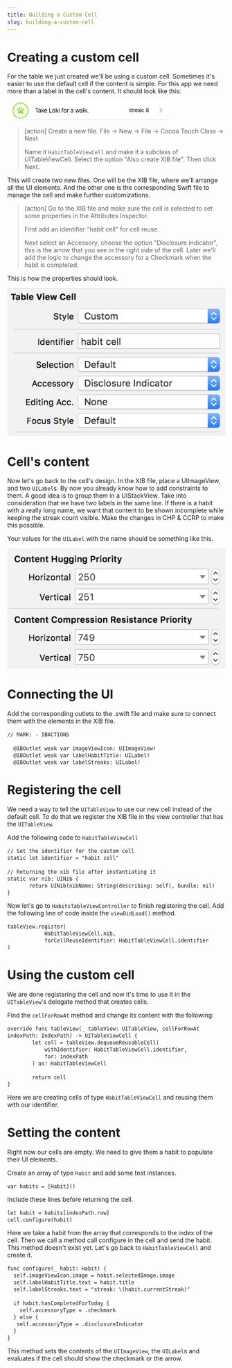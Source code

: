 ```yaml
---
title: Building a Custom Cell
slug: building-a-custom-cell
---
```


# Creating a custom cell

For the table we just created we'll be using a custom cell. Sometimes it's easier to use the default cell if the content is simple. For this app we need more than a label in the cell's content. It should look like this:

![Cell](./assets/Cell.png)

> [action]
> Create a new file. File -> New -> File -> Cocoa Touch Class -> Next
>
> Name it `HabitTableViewCell` and make it a subclass of UITableViewCell. Select the option "Also create XIB file". Then click Next.

This will create two new files. One will be the XIB file, where we'll arrange all the UI elements. And the other one is the corresponding Swift file to manage the cell and make further customizations.

> [action]
> Go to the XIB file and make sure the cell is selected to set some properties in the Attributes Inspector.
>
> First add an identifier "habit cell" for cell reuse.
>
>Next select an Accessory, choose the option "Disclosure indicator", this is the arrow that you see in the right side of the cell. Later we'll add the logic to change the accessory for a Checkmark when the habit is completed.

This is how the properties should look.

![cellProperties](./assets/cellProperties.png)

# Cell's content

Now let's go back to the cell's design. In the XIB file, place a UIImageView, and two `UILabel`s. By now you already know how to add constraints to them. A good idea is to group them in a UIStackView. Take into consideration that we have two labels in the same line. If there is a habit with a really long name, we want that content to be shown incomplete while keeping the streak count visible. Make the changes in CHP & CCRP to make this possible.

Your values for the `UILabel` with the name should be something like this.

![constraints](./assets/constraints.png)

# Connecting the UI

Add the corresponding outlets to the .swift file and make sure to connect them with the elements in the XIB file.

```
// MARK: - IBACTIONS

  @IBOutlet weak var imageViewIcon: UIImageView!
  @IBOutlet weak var labelHabitTitle: UILabel!
  @IBOutlet weak var labelStreaks: UILabel!
```

# Registering the cell

We need a way to tell the `UITableView` to use our new cell instead of the default cell. To do that we register the XIB file in the view controller that has the `UITableView`.

Add the following code to `HabitTableViewCell`

```
// Set the identifier for the custom cell
static let identifier = "habit cell"

// Returning the xib file after instantiating it
static var nib: UINib {
       return UINib(nibName: String(describing: self), bundle: nil)
}
```

Now let's go to `HabitsTableViewController` to finish registering the cell.
Add the following line of code inside the `viewDidLoad()` method.

```
tableView.register(
            HabitTableViewCell.nib,
            forCellReuseIdentifier: HabitTableViewCell.identifier
)
```

# Using the custom cell

We are done registering the cell and now it's time to use it in the `UITableView`'s delegate method that creates cells.

Find the `cellForRowAt` method and change its content with the following:

```
override func tableView(_ tableView: UITableView, cellForRowAt indexPath: IndexPath) -> UITableViewCell {
        let cell = tableView.dequeueReusableCell(
            withIdentifier: HabitTableViewCell.identifier,
            for: indexPath
        ) as! HabitTableViewCell

        return cell
}
```

Here we are creating cells of type `HabitTableViewCell` and reusing them with our identifier.

# Setting the content

Right now our cells are empty. We need to give them a habit to populate their UI elements.

Create an array of type `Habit` and add some test instances.

```
var habits = [Habit]()
```

Include these lines before returning the cell.

```
let habit = habits[indexPath.row]
cell.configure(habit)
```

Here we take a habit from the array that corresponds to the index of the cell. Then we call a method call configure in the cell and send the habit. This method doesn't exist yet. Let's go back to `HabitTableViewCell` and create it.

```
func configure(_ habit: Habit) {
  self.imageViewIcon.image = habit.selectedImage.image
  self.labelHabitTitle.text = habit.title
  self.labelStreaks.text = "streak: \(habit.currentStreak)"

  if habit.hasCompletedForToday {
    self.accessoryType = .checkmark
  } else {
   self.accessoryType = .disclosureIndicator
  }
}
```

This method sets the contents of the `UIImageView`, the `UILabel`s and evaluates if the cell should show the checkmark or the arrow.
